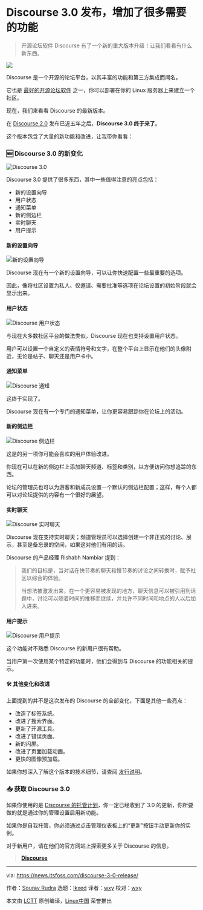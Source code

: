 [#]: subject: "Discourse 3.0 is an Amazing Release With Much-Needed Feature Additions"
[#]: via: "https://news.itsfoss.com/discourse-3-0-release/"
[#]: author: "Sourav Rudra https://news.itsfoss.com/author/sourav/"
[#]: collector: "lkxed"
[#]: translator: "wxy"
[#]: reviewer: "wxy"
[#]: publisher: "wxy"
[#]: url: "https://linux.cn/article-15449-1.html"

Discourse 3.0 发布，增加了很多需要的功能
======

> 开源论坛软件 Discourse 有了一个新的重大版本升级！让我们看看有什么新东西。

![][1]

Discourse 是一个开源的论坛平台，以其丰富的功能和第三方集成而闻名。

它也是 [最好的开源论坛软件][2] 之一，你可以部署在你的 Linux 服务器上来建立一个社区。

现在，我们来看看 Discourse 的最新版本。

在 [Discourse 2.0][4] 发布已近五年之后，**Discourse 3.0 终于来了**。

这个版本包含了大量的新功能和改进，让我带你看看：

### 🆕 Discourse 3.0 的新变化

![Discourse 3.0][5]

Discourse 3.0 提供了很多东西，其中一些值得注意的亮点包括：

- 新的设置向导
- 用户状态
- 通知菜单
- 新的侧边栏
- 实时聊天
- 用户提示

#### 新的设置向导

![新的设置向导][6]

Discourse 现在有一个新的设置向导，可以让你快速配置一些最重要的选项。

因此，像将社区设置为私人、仅邀请、需要批准等选项在论坛设置的初始阶段就会显示出来。

#### 用户状态

![Discourse 用户状态][7]

与现在大多数社区平台的做法类似，Discourse 现在也支持设置用户状态。

用户可以设置一个自定义的表情符号和文字，在整个平台上显示在他们的头像附近，无论是帖子、聊天还是用户卡中。

#### 通知菜单

![Discourse 通知][8]

这终于实现了。

Discourse 现在有一个专门的通知菜单，让你更容易跟踪你在论坛上的活动。

#### 新的侧边栏

![Discourse 侧边栏][9]

这是的另一项你可能会喜欢的用户体验改进。

你现在可以在新的侧边栏上添加聊天频道、标签和类别，以方便访问你想追踪的东西。

论坛的管理员也可以为游客和新成员设置一个默认的侧边栏配置；这样，每个人都可以对论坛提供的内容有一个很好的展望。

#### 实时聊天

![Discourse 实时聊天][10]

Discourse 现在支持实时聊天；频道管理员可以选择创建一个非正式的讨论、展示，甚至是备忘录的空间，如果这对他们有用的话。

Discourse 的产品经理 Rishabh Nambiar 提到：

> 我们的目标是，当对话在快节奏的聊天和慢节奏的讨论之间转换时，赋予社区以综合的体验。
> 
> 当想法被激发出来，在一个更容易被发现的地方，聊天信息可以被引用到话题中，讨论可以随着时间的推移而继续，并允许不同时间和地点的人以后加入进来。

#### 用户提示

![Discourse 用户提示][11]

这个功能对不熟悉 Discourse 的新用户很有帮助。

当用户第一次使用某个特定的功能时，他们会得到与 Discourse 的功能相关的提示。

#### 🛠️ 其他变化和改进

上面提到的并不是这次发布的 Discourse 的全部变化，下面是其他一些亮点：

- 改造了标签系统。
- 改进了搜索界面。
- 更新了开源工具。
- 改进了错误页面。
- 新的闪屏。
- 改进了页面加载动画。
- 更快的图像预加载。

如果你想深入了解这个版本的技术细节，请查阅 [发行说明][12]。

### 📥 获取 Discourse 3.0

如果你使用的是 [Discourse 的托管计划][13]，你一定已经收到了 3.0 的更新，你所要做的就是通过你的管理设置启用新功能。

如果你是自我托管，你必须通过点击管理仪表板上的“更新”按钮手动更新你的实例。

对于新用户，请在他们的官方网站上探索更多关于 Discourse 的信息。

> **[Discourse][14]**

--------------------------------------------------------------------------------

via: https://news.itsfoss.com/discourse-3-0-release/

作者：[Sourav Rudra][a]
选题：[lkxed][b]
译者：[wxy](https://github.com/wxy)
校对：[wxy](https://github.com/wxy)

本文由 [LCTT](https://github.com/LCTT/TranslateProject) 原创编译，[Linux中国](https://linux.cn/) 荣誉推出

[a]: https://news.itsfoss.com/author/sourav/
[b]: https://github.com/lkxed
[1]: https://news.itsfoss.com/content/images/size/w2000/2023/01/discourse-3-0-release.png
[2]: https://itsfoss.com/open-source-forum-software/
[3]: https://itsfoss.community
[4]: https://blog.discourse.org/2018/05/discourse-2-0-released/
[5]: https://news.itsfoss.com/content/images/2023/01/Discourse_3.0.jpg
[6]: https://news.itsfoss.com/content/images/2023/01/discourse-member-exp-1.png
[7]: https://news.itsfoss.com/content/images/2023/01/Discourse_3.0_User_Status.jpg
[8]: https://news.itsfoss.com/content/images/2023/01/Discourse_3.0_Notifications-1.jpg
[9]: https://news.itsfoss.com/content/images/2023/01/Discourse_3.0_Sidebar-1.jpg
[10]: https://news.itsfoss.com/content/images/2023/01/Discourse_3.0_Chat.jpg
[11]: https://news.itsfoss.com/content/images/2023/01/Discourse_3.0_User_Tips.jpg
[12]: https://meta.discourse.org/t/discourse-version-3-0/
[13]: https://www.discourse.org/pricing
[14]: https://www.discourse.org
